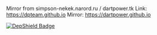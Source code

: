 Mirror from simpson-nekek.narord.ru / dartpower.tk
Link: https://dpteam.github.io
Mirror: https://dartpower.github.io

[![DepShield Badge](https://depshield.sonatype.org/badges/dpteam/site/depshield.svg)](https://depshield.github.io)
